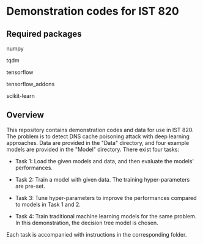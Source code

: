 # Demonstration codes for IST 820

## Required packages

numpy

tqdm

tensorflow

tensorflow_addons

scikit-learn

## Overview

This repository contains demonstration codes and data for use in IST 820. The problem is to detect DNS cache poisoning attack with deep learning approaches. Data are provided in the "Data" directory, and four example models are provided in the "Model" directory. There exist four tasks:

- Task 1: Load the given models and data, and then evaluate the models' performances.

- Task 2: Train a model with given data. The training hyper-parameters are pre-set.

- Task 3: Tune hyper-parameters to improve the performances compared to models in Task 1 and 2.

- Task 4: Train traditional machine learning models for the same problem. In this demonstration, the decision tree model is chosen.

Each task is accompanied with instructions in the corresponding folder.
